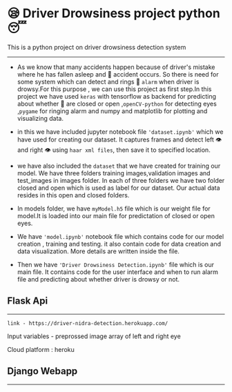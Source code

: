 # :sleepy: Driver Drowsiness project python :sleeping:
This is a python project on driver drowsiness detection system

--------------------------

- As we know that many accidents happen because of driver's mistake where he has fallen asleep and :truck: accident occurs. So there is need for some system
which can detect and rings :loudspeaker: `alarm` when driver is drowsy.For this purpose , we can use this project as first step.In this project we have used
`keras` with tensorflow as backend for predicting about whether :eyes: are closed or open ,`openCV-python` for detecting eyes ,`pygame` for ringing alarm
and numpy and matplotlib for plotting and visualizing data.

- in this we have included jupyter notebook file `'dataset.ipynb'` which we have used for creating our dataset. It captures frames and detect left :eye: and right :eye:
using `haar xml files`, then save it to specified location.

- we have also included the `dataset` that we have created for training our model. We have three folders training images,validation images and test_images
in images folder. In each of three folders we have two folder closed and open which is used as label for our dataset. Our actual data resides in this
open and closed folders.

- In models folder, we have `myModel.h5` file which is our weight file for model.It is loaded into our main file for predictation of closed or open eyes.

- We have `'model.ipynb'` notebook file which contains code for our model creation , training and testing. it also contain code for data creation
and data visualization. More details are written inside the file.

- Then we have `'Driver Drowsiness Detection.ipynb'` file which is our main file. It contains code for the user interface and when to run alarm file
and predicting about whether driver is drowsy or not.

## Flask Api

----------------------------

```
link - https://driver-nidra-detection.herokuapp.com/
```
Input variables - preprossed image array of left and right eye

Cloud platform : heroku

## Django Webapp

----------------------------


